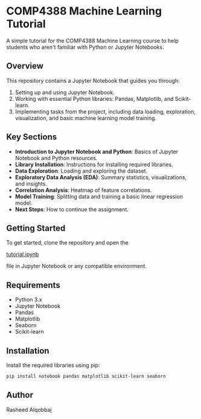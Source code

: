 # COMP4388 Machine Learning Tutorial

A simple tutorial for the COMP4388 Machine Learning course to help students who aren't familiar with Python or Jupyter Notebooks.

## Overview

This repository contains a Jupyter Notebook that guides you through:

1. Setting up and using Jupyter Notebook.
2. Working with essential Python libraries: Pandas, Matplotlib, and Scikit-learn.
3. Implementing tasks from the project, including data loading, exploration, visualization, and basic machine learning model training.

## Key Sections

- **Introduction to Jupyter Notebook and Python**: Basics of Jupyter Notebook and Python resources.
- **Library Installation**: Instructions for installing required libraries.
- **Data Exploration**: Loading and exploring the dataset.
- **Exploratory Data Analysis (EDA)**: Summary statistics, visualizations, and insights.
- **Correlation Analysis**: Heatmap of feature correlations.
- **Model Training**: Splitting data and training a basic linear regression model.
- **Next Steps**: How to continue the assignment.

## Getting Started

To get started, clone the repository and open the 

[tutorial.ipynb](tutorial.ipynb)

 file in Jupyter Notebook or any compatible environment.

## Requirements

- Python 3.x
- Jupyter Notebook
- Pandas
- Matplotlib
- Seaborn
- Scikit-learn

## Installation

Install the required libraries using pip:
```sh
pip install notebook pandas matplotlib scikit-learn seaborn
```

## Author

Rasheed Alqobbaj

